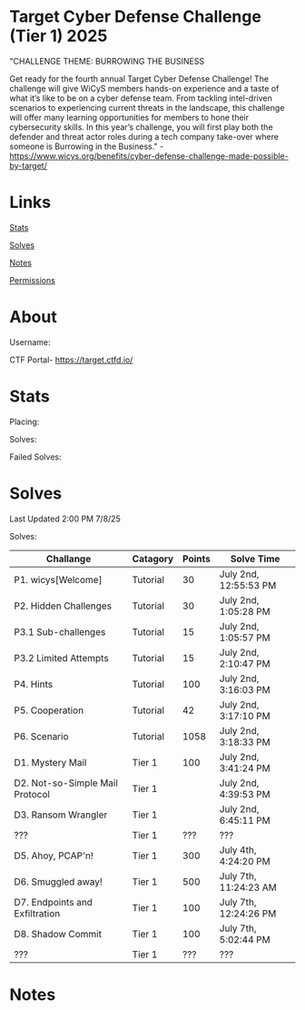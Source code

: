 # Target Cyber Defense Challenge (Tier 1) 2025 

"CHALLENGE THEME: BURROWING THE BUSINESS

Get ready for the fourth annual Target Cyber Defense Challenge! The challenge will give WiCyS members hands-on experience and a taste of what it’s like to be on a cyber defense team. From tackling intel-driven scenarios to experiencing current threats in the landscape, this challenge will offer many learning opportunities for members to hone their cybersecurity skills. In this year’s challenge, you will first play both the defender and threat actor roles during a tech company take-over where someone is Burrowing in the Business." - https://www.wicys.org/benefits/cyber-defense-challenge-made-possible-by-target/

# Links
[Stats](#Stats)

[Solves](#Solves)

[Notes](#Notes)

[Permissions](#Permission)

# About 
Username: 

CTF Portal- https://target.ctfd.io/



# Stats
Placing: 

Solves: 

Failed Solves: 


# Solves

Last Updated 2:00 PM 7/8/25

Solves:

| Challange | Catagory | Points | Solve Time |
| --- | --- | --- | --- |
| P1. wicys[Welcome] | Tutorial | 30 | July 2nd, 12:55:53 PM |
| P2. Hidden Challenges | Tutorial | 30 | July 2nd, 1:05:28 PM |
| P3.1 Sub-challenges | Tutorial | 15 | July 2nd, 1:05:57 PM |
| P3.2 Limited Attempts | Tutorial | 15 | July 2nd, 2:10:47 PM | 
| P4. Hints | Tutorial | 100 | July 2nd, 3:16:03 PM |
| P5. Cooperation | Tutorial | 42 | July 2nd, 3:17:10 PM |
| P6. Scenario | Tutorial | 1058 | July 2nd, 3:18:33 PM |
| D1. Mystery Mail | Tier 1 | 100 | July 2nd, 3:41:24 PM |
| D2. Not-so-Simple Mail Protocol  | Tier 1 |  | July 2nd, 4:39:53 PM |
| D3. Ransom Wrangler | Tier 1 |  | July 2nd, 6:45:11 PM |
| ??? | Tier 1 | ??? | ??? |
| D5. Ahoy, PCAP'n!  | Tier 1 | 300 | July 4th, 4:24:20 PM |
| D6. Smuggled away! | Tier 1 | 500 | July 7th, 11:24:23 AM |
| D7. Endpoints and Exfiltration | Tier 1 | 100 | July 7th, 12:24:26 PM |
| D8. Shadow Commit | Tier 1 | 100 | July 7th, 5:02:44 PM |
| ??? | Tier 1 | ??? | ??? |


# Notes

